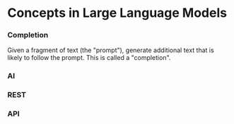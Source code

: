 # Concepts in  Large Language Models
### Completion
Given a fragment of text (the "prompt"), generate additional text that is likely to follow the prompt. This is called a "completion".
### AI
### REST
### API
 